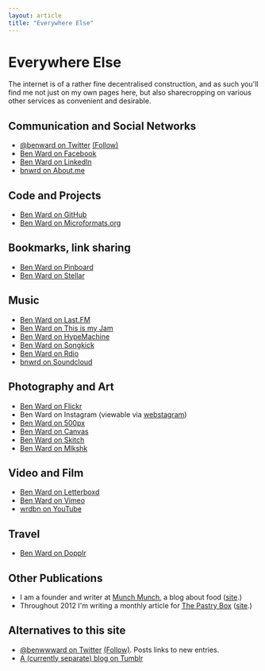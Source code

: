 ```yaml
---
layout: article
title: "Everywhere Else"
---
```

# Everywhere Else

The internet is of a rather fine decentralised construction, and as such you'll find me not just on my own pages here, but also sharecropping on various other services as convenient and desirable.

## Communication and Social Networks

* <a rel="me" href="https://twitter.com/benward">@benward on Twitter</a> <a class="twitter-follow-button" href="http://twitter.com/benward" data-show-count="false" data-show-screen-name="false">(Follow)</a>
* <a rel="me" href="http://facebook.com/bnwrd">Ben Ward on Facebook</a>
* <a rel="me" href="http://linkedin.com/in/bnwrd">Ben Ward on LinkedIn</a>
* <a rel="me" href="http://about.me/bnwrd">bnwrd on About.me</a>

## Code and Projects

* <a rel="me" href="https://github.com/benward">Ben Ward on GitHub</a>
* <a rel="me" href="http://microformats.org/wiki/User:BenWard">Ben Ward on Microformats.org</a>

## Bookmarks, link sharing

* <a rel="me" href="http://pinboard.in/u:benward">Ben Ward on Pinboard</a>
* <a rel="me" href="http://stellar.io/benward/">Ben Ward on Stellar</a>

## Music

* <a rel="me" href="http://last.fm/users/benward">Ben Ward on Last.FM</a>
* <a rel="me" href="http://thisismyjam.com/benward">Ben Ward on This is my Jam</a>
* <a rel="me" href="http://hypemachine.com/benward">Ben Ward on HypeMachine</a>
* <a rel="me" href="http://www.songkick.com/users/benward">Ben Ward on Songkick</a>
* <a rel="me" href="http://www.rdio.com/people/benward/">Ben Ward on Rdio</a>
* <a rel="me" href="http://soundcloud.com/bnwrd">bnwrd on Soundcloud</a>

## Photography and Art

* <a rel="me" href="http://flickr.com/photos/benward">Ben Ward on Flickr</a>
* Ben Ward on Instagram (viewable via <a rel="me" href="http://web.stagram.com/n/benward/">webstagram</a>)
* <a rel="me" href="http://500px.com/benward">Ben Ward on 500px</a>
* <a rel="me" href="http://canv.as/user/benward">Ben Ward on Canvas</a>
* <a rel="me" href="http://skitch.com/benward">Ben Ward on Skitch</a>
* <a rel="me" href="http://mlkshk.com/user/benward">Ben Ward on Mlkshk</a>

## Video and Film

* <a rel="me" href="http://letterboxd.com/benward/">Ben Ward on Letterboxd</a>
* <a rel="me" href="https://vimeo.com/benward">Ben Ward on Vimeo</a>
* <a rel="me" href="http://www.youtube.com/user/wrdbn">wrdbn on YouTube</a>

## Travel

* <a rel="me" href="http://www.dopplr.com/traveller/BenWard">Ben Ward on Dopplr</a>

## Other Publications

* I am a founder and writer at <a rel="me" href="http://munchmun.ch/author/ben-ward/">Munch Munch</a>, a blog about food ([site](http://munchmun.ch).)
* Throughout 2012 I'm writing a monthly article for <a rel="me" href="http://www.the-pastry-box-project.net/baker/ben-ward/">The Pastry Box</a> ([site](http://www.the-pastry-box-project.net).)

## Alternatives to this site

* <a rel="me alternate feed" type="text/html" href="https://twitter.com/benwwward">@benwwward on Twitter</a> <a class="twitter-follow-button" href="http://twitter.com/benwwward" data-show-count="false" data-show-screen-name="false">(Follow)</a>. Posts links to new entries.
* <a rel="me" href="https://blog.benward.me">A (currently separate) blog on Tumblr</a>